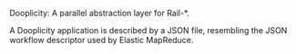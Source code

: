 Dooplicity: A parallel abstraction layer for Rail-*.

A Dooplicity application is described by a JSON file, resembling the JSON workflow descriptor used by Elastic MapReduce.